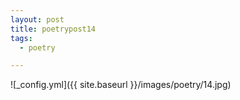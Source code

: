 ```yaml
---
layout: post
title: poetrypost14
tags:
  - poetry

---
```




![_config.yml]({{ site.baseurl }}/images/poetry/14.jpg)

